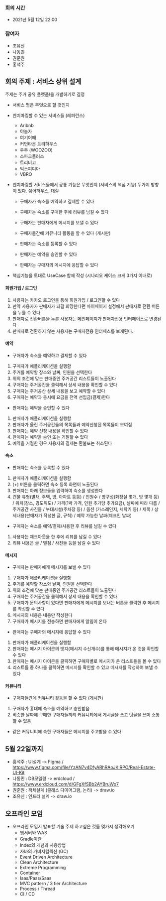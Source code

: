 ### 회의 시간
- 2021년 5월 12일 22:00

### 참여자
- 조유신
- 나동민
- 권준원
- 홍석주

## 회의 주제 : 서비스 상위 설계
주제는 주거 공유 플랫폼!을 개발하기로 결정

- 서비스 명은 무엇으로 할 것인지
- 벤치마킹할 수 있는 서비스들 (레퍼런스)
   - Aribnb
   - 야놀자
   - 여기어때
   - 커먼타운 트리하우스
   - 우주 (WOOZOO)
   - 스파크플러스
   - 트리비고
   - 익스피디아
   - VBRO

- 벤치마킹할 서비스들에서 공통 기능은 무엇인지 (서비스의 핵심 기능)
두가지 방향이 있다. 쉐어하우스, 대실

  - 구매자가 숙소를 예약하고 결제할 수 있다
  - 구매자는 숙소를 구매한 후에 리뷰를 남길 수 있다
  - 구매자는 판매자에게 메시지를 보낼 수 있다
  - 구매자들간에 커뮤니티 활동을 할 수 있다 (게시판)

  - 판매자는 숙소를 등록할 수 있다
  - 판매자는 예약을 승인할 수 있다
  - 판매자는 구매자의 메시지에 응답할 수 있다


- 핵심기능을 토대로 UseCase 함께 작성 (시나리오 케이스 크게 3가지 이내로)

#### 회원가입 / 로그인
1. 사용자는 카카오 로그인을 통해 회원가입 / 로그인할 수 있다
2. 만약 사용자가 판매자가 되길 희망한다면 마이페이지 설정에서 판매자로 전환 버튼을 누를 수 있다
3. 판매자로 전환버튼을 누른 사용자는 메인페이지가 판매자전용 인터페이스로 변경된다
4. 판매자로 전환하지 않는 사용자는 구매자전용 인터페스를 보게된다.

#### 예약
- 구매자가 숙소를 예약하고 결제할 수 있다
1. 구매자가 애플리케이션을 실행함
2. 주거를 예약할 장소와 날짜, 인원을 선택한다
3. 위의 조건에 맞는 판매중인 주거공간 리스트들이 노출된다
4. 구매자는 주거공간을 클릭해서 상세 내용을 확인할 수 있다
5. 구매자는 주거공산 상세 내용을 보고 예약할 수 있다
6. 구매자는 예약과 동시에 요금을 전액 선입금(결제)한다

- 판매자는 예약을 승인할 수 있다
1. 판매자가 애플리케이션을 실행함
2. 판매자가 올린 주거공간들의 목록들과 예약신청된 목록들이 보여짐
3. 판매자는 예약 신청 내용을 확인할 수 있다
4. 판매자는 예약을 승인 또는 거절할 수 있다
5. 예약을 거절한 경우 사용자의 결제는 환불또는 취소된다

#### 숙소
- 판매자는 숙소를 등록할 수 있다
1. 판매자가 애플리케이션을 실행함
2. (+) 버튼을 클릭하면 숙소 등록 화면이 노출된다
3. 판매자는 아래 정보들을 입력하여 숙소를 생성한다
4. 건물 유형(별채, 주택, 방, 아파트 등등) / 인원수 / 방구성(화장실 몇개, 방 몇개 등) / 위치(장소, 경도위도) / 가격(1박 가격, 인원 추가당 추가요금), 날짜에 따라 다름 / 주거공간 사진들 / 부대시설(주차장 등) / 옵션 (가스레인지, 세탁기 등) / 제목 / 상세내용(판매자가 작성한 글, 규칙) / 예약 가능한 날짜(체크인 날짜)

- 구매자는 숙소를 예약/결제/사용한 후 리뷰를 남길 수 있다
1. 사용자는 체크아웃을 한 후에 리뷰를 남길 수 있다
2. 리뷰 내용은 글 / 별점 / 사진들 등을 남길 수 있다

#### 메시지
- 구매자는 판매자에게 메시지를 보낼 수 있다
1. 구매자가 애플리케이션을 실행함
2. 주거를 예약할 장소와 날짜, 인원을 선택한다
3. 위의 조건에 맞는 판매중인 주거공간 리스트들이 노출된다
4. 구매자는 주거공간을 클릭해서 상세 내용을 확인할 수 있다
5. 구매자가 문의사항이 있다면 판매자에게 메시지를 보내는 버튼을 클릭한 후 메시지를 작성할 수 있다
6. 메시지의 내용은 내용만 작성한다
7. 구매자가 메시지를 전송하면 판매자에게 알림이 온다

- 판매자는 구매자의 메시지에 응답할 수 있다
1. 판매자가 애플리케이션을 실행함
2. 판매자는 메시지 아이콘의 뱃지(메시지 수신개수)를 통해 메시지가 온 것을 확인할 수 있다
3. 판매자는 메시지 아이콘을 클릭하면 구매자별로 메시지가 온 리스트들을 볼 수 있다
4. 리스트들 중 하나를 클릭하면 메시지를 확인할 수 있고 메시지를 작성하여 보낼 수 있다

#### 커뮤니티
- 구매자들간에 커뮤니티 활동을 할 수 있다 (게시판)
1. 구매자가 홍대에 숙소를 예약하고 승인받음
2. 비슷한 날짜에 구매한 구매자들끼리 커뮤니티에서 게시글을 쓰고 덧글을 쓰며 소통할 수 있음

- 같은 커뮤니티에 속한 구매자들은 메시지를 주고받을 수 있다

## 5월 22일까지
- 홍석주 : UI설계 -> Figma / https://www.figma.com/file/YzAN7v4DfyARhRAoJKlRPO/Real-Estate-UI-Kit 
- 나동민 : DB모델링 -> erdcloud / https://www.erdcloud.com/d/GFgXfSBb2AYBruWx7
- 권준원 : 객체설계 (클래스 다이어그램, 논리) -> draw.io
- 조유신 : 인프라 설계 -> draw.io

## 오프라인 모임
- 오프라인 모임시 발표할 기술 주제 하고싶은 것들 몇가지 생각해오기
  - 웹서버와 WAS
  - Gradle이란
  - Index의 개념과 사용방법
  - 자바의 가비지컬렉션 (GC)
  - Event Driven Architecture
  - Clean Architecture
  - Extreme Programming
  - Container
  - Iaas/Paas/Saas
  - MVC pattern / 3 tier Architecture
  - Process / Thread
  - CI / CD
